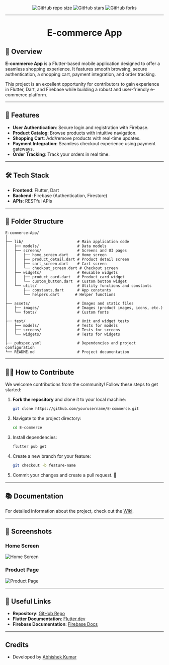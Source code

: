 <div align="center">

![GitHub repo size](https://img.shields.io/github/repo-size/ctrlabhi/E-commerce)
  ![GitHub stars](https://img.shields.io/github/stars/ctrlabhi/E-commerce?style=social)
  ![GitHub forks](https://img.shields.io/github/forks/ctrlabhi/E-commerce?style=social)
<hr>
  <h1 align="center">E-commerce App</h1>
</div> 

## 🚀 Overview  
**E-commerce App** is a Flutter-based mobile application designed to offer a seamless shopping experience. It features smooth browsing, secure authentication, a shopping cart, payment integration, and order tracking.  

This project is an excellent opportunity for contributors to gain experience in Flutter, Dart, and Firebase while building a robust and user-friendly e-commerce platform.  

---

## 🌟 Features  
- **User Authentication**: Secure login and registration with Firebase.  
- **Product Catalog**: Browse products with intuitive navigation.  
- **Shopping Cart**: Add/remove products with real-time updates.  
- **Payment Integration**: Seamless checkout experience using payment gateways.  
- **Order Tracking**: Track your orders in real time.  

---

## 🛠️ Tech Stack  
- **Frontend**: Flutter, Dart  
- **Backend**: Firebase (Authentication, Firestore)  
- **APIs**: RESTful APIs  

---

## 📂 Folder Structure  
```
E-commerce-App/
│
├── lib/                        # Main application code
│   ├── models/                 # Data models
│   ├── screens/                # Screens and UI pages
│   │   ├── home_screen.dart    # Home screen
│   │   ├── product_detail.dart # Product detail screen
│   │   ├── cart_screen.dart    # Cart screen
│   │   └── checkout_screen.dart # Checkout screen
│   ├── widgets/                # Reusable widgets
│   │   ├── product_card.dart   # Product card widget
│   │   └── custom_button.dart  # Custom button widget
│   └── utils/                  # Utility functions and constants
│       ├── constants.dart      # App constants
│       └── helpers.dart       # Helper functions
│
├── assets/                     # Images and static files
│   ├── images/                 # Images (product images, icons, etc.)
│   └── fonts/                  # Custom fonts
│
├── test/                       # Unit and widget tests
│   ├── models/                 # Tests for models
│   ├── screens/                # Tests for screens
│   └── widgets/                # Tests for widgets
│
├── pubspec.yaml                # Dependencies and project configuration
└── README.md                   # Project documentation
```

---

## 🧑‍💻 How to Contribute  

We welcome contributions from the community! Follow these steps to get started:  

1. **Fork the repository** and clone it to your local machine:  
   ```bash  
   git clone https://github.com/yourusername/E-commerce.git  
   ```  

2. Navigate to the project directory:  
   ```bash  
   cd E-commerce  
   ```  

3. Install dependencies:  
   ```bash  
   flutter pub get  
   ```  

4. Create a new branch for your feature:  
   ```bash  
   git checkout -b feature-name  
   ```  

5. Commit your changes and create a pull request. 🎉  

---

## 📚 Documentation  

For detailed information about the project, check out the [Wiki](https://github.com/ctrlabhi/E-commerce/wiki).  

---

## 📸 Screenshots  
### Home Screen  
![Home Screen](https://via.placeholder.com/800x400?text=Home+Screen)  

### Product Page  
![Product Page](https://via.placeholder.com/800x400?text=Product+Page)  

---

## 🔗 Useful Links  
- **Repository**: [GitHub Repo](https://github.com/ctrlabhi/E-commerce)  
- **Flutter Documentation**: [Flutter.dev](https://flutter.dev)  
- **Firebase Documentation**: [Firebase Docs](https://firebase.google.com/docs)  

---

## Credits

- Developed by [Abhishek Kumar](https://www.linkedin.com/in/ctrlabhi/)
